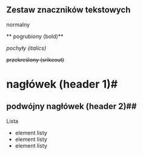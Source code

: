 ## Zestaw znaczników tekstowych

normalny

** pogrubiony (bold)**

*pochyły (italics)*

~~przekreślony (srikeout)~~

# nagłówek (header 1)#

## podwójny nagłówek (header 2)##

Lista

* element listy
* element listy
* element listy

